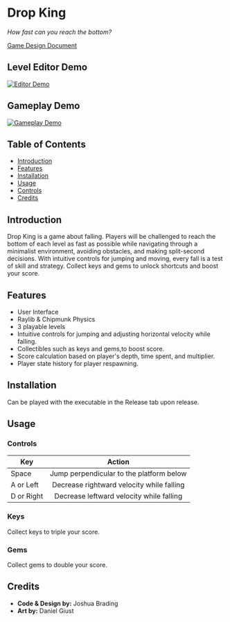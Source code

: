 # Drop King

*How fast can you reach the bottom?*

[Game Design Document](https://docs.google.com/document/d/1J5abHsz8HZ-UJ_HGXmGhFZQ8KGkEmajmjLdNlOJvDSI/edit?usp=sharing)

## Level Editor Demo
[![Editor Demo](https://img.youtube.com/vi/sqRsdHZEHvI/0.jpg)](https://www.youtube.com/watch?v=sqRsdHZEHvI)



## Gameplay Demo
[![Gameplay Demo](https://img.youtube.com/vi/qdJR4XWQBN8/0.jpg)](https://www.youtube.com/watch?v=qdJR4XWQBN8)

## Table of Contents

- [Introduction](#introduction)
- [Features](#features)
- [Installation](#installation)
- [Usage](#usage)
- [Controls](#controls)
- [Credits](#credits)

## Introduction

Drop King is a game about falling. Players will be challenged to reach the bottom of each level as fast as possible while navigating through a minimalist environment, avoiding obstacles, and making split-second decisions. With intuitive controls for jumping and moving, every fall is a test of skill and strategy. Collect keys and gems to unlock shortcuts and boost your score.

## Features
- User Interface
- Raylib & Chipmunk Physics
- 3 playable levels
- Intuitive controls for jumping and adjusting horizontal velocity while falling.
- Collectibles such as keys and gems,to boost score.
- Score calculation based on player's depth, time spent, and multiplier.
- Player state history for player respawning.

## Installation

Can be played with the executable in the Release tab upon release.

## Usage

### Controls
| Key        |                   Action                  |
|------------|:-----------------------------------------:|
| Space      |  Jump perpendicular to the platform below |
| A or Left  | Decrease rightward velocity while falling |
| D or Right |  Decrease leftward velocity while falling |

### Keys
Collect keys to triple your score.

### Gems
Collect gems to double your score.

## Credits

- **Code & Design by:** Joshua Brading
- **Art by:** Daniel Giust

